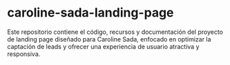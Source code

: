 # caroline-sada-landing-page
Este repositorio contiene el código, recursos y documentación del proyecto de landing page diseñado para Caroline Sada, enfocado en optimizar la captación de leads y ofrecer una experiencia de usuario atractiva y responsiva.

